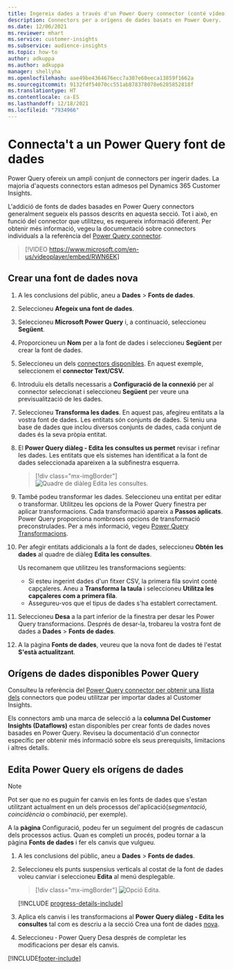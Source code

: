 ```yaml
---
title: Ingereix dades a través d'un Power Query connector (conté vídeo)
description: Connectors per a orígens de dades basats en Power Query.
ms.date: 12/06/2021
ms.reviewer: mhart
ms.service: customer-insights
ms.subservice: audience-insights
ms.topic: how-to
author: adkuppa
ms.author: adkuppa
manager: shellyha
ms.openlocfilehash: aae49be4364676ecc7a307e60eeca13859f1662a
ms.sourcegitcommit: 9132fdf54070cc551ab878378078e6285852818f
ms.translationtype: HT
ms.contentlocale: ca-ES
ms.lasthandoff: 12/18/2021
ms.locfileid: "7934966"
---
```

# <a name="connect-to-a-power-query-data-source"></a>Connecta't a un Power Query font de dades

Power Query ofereix un ampli conjunt de connectors per ingerir dades. La majoria d'aquests connectors estan admesos pel Dynamics 365 Customer Insights. 

L'addició de fonts de dades basades en Power Query connectors generalment segueix els passos descrits en aquesta secció. Tot i això, en funció del connector que utilitzeu, es requereix informació diferent. Per obtenir més informació, vegeu la documentació sobre connectors individuals a la referència del [Power Query connector](/power-query/connectors/).

> [!VIDEO https://www.microsoft.com/en-us/videoplayer/embed/RWN6EK]

## <a name="create-a-new-data-source"></a>Crear una font de dades nova

1. A les conclusions del públic, aneu a **Dades** > **Fonts de dades**.

1. Seleccioneu **Afegeix una font de dades**.

1. Seleccioneu **Microsoft Power Query** i, a continuació, seleccioneu **Següent**.

1. Proporcioneu un **Nom** per a la font de dades i seleccioneu **Següent** per crear la font de dades.

1. Seleccioneu un dels [connectors disponibles](#available-power-query-data-sources). En aquest exemple, seleccionem el **connector Text/CSV.**

1. Introduïu els detalls necessaris a **Configuració de la connexió** per al connector seleccionat i seleccioneu **Següent** per veure una previsualització de les dades.

1. Seleccioneu **Transforma les dades**. En aquest pas, afegireu entitats a la vostra font de dades. Les entitats són conjunts de dades. Si teniu una base de dades que inclou diversos conjunts de dades, cada conjunt de dades és la seva pròpia entitat.

1. El **Power Query diàleg - Edita les consultes us permet** revisar i refinar les dades. Les entitats que els sistemes han identificat a la font de dades seleccionada apareixen a la subfinestra esquerra.

   > [!div class="mx-imgBorder"]
   > ![Quadre de diàleg Edita les consultes.](media/data-manager-configure-edit-queries.png "Quadre de diàleg Edita les consultes")

1. També podeu transformar les dades. Seleccioneu una entitat per editar o transformar. Utilitzeu les opcions de la Power Query finestra per aplicar transformacions. Cada transformació apareix a **Passos aplicats**. Power Query proporciona nombroses opcions de transformació preconstrulades. Per a més informació, vegeu [Power Query Transformacions](/power-query/power-query-what-is-power-query#transformations).

1. Per afegir entitats addicionals a la font de dades, seleccioneu **Obtén les dades** al quadre de diàleg **Edita les consultes**.

   Us recomanem que utilitzeu les transformacions següents:

   - Si esteu ingerint dades d'un fitxer CSV, la primera fila sovint conté capçaleres. Aneu a **Transforma la taula** i seleccioneu **Utilitza les capçaleres com a primera fila**.
   - Assegureu-vos que el tipus de dades s'ha establert correctament.

1. Seleccioneu **Desa** a la part inferior de la finestra per desar les Power Query transformacions. Després de desar-la, trobareu la vostra font de dades a **Dades** > **Fonts de dades**.

1. A la pàgina **Fonts de dades**, veureu que la nova font de dades té l'estat **S'està actualitzant**.

## <a name="available-power-query-data-sources"></a>Orígens de dades disponibles Power Query

Consulteu la referència del [Power Query connector per obtenir una llista dels](/power-query/connectors/) connectors que podeu utilitzar per importar dades al Customer Insights. 

Els connectors amb una marca de selecció a la **columna Del Customer Insights (Dataflows)** estan disponibles per crear fonts de dades noves basades en Power Query. Reviseu la documentació d'un connector específic per obtenir més informació sobre els seus prerequisits, limitacions i altres detalls.

## <a name="edit-power-query-data-sources"></a>Edita Power Query els orígens de dades

> [!NOTE]
> Pot ser que no es puguin fer canvis en les fonts de dades que s'estan utilitzant actualment en un dels processos del'aplicació(*segmentació*, *coincidència* o *combinació*, per exemple). 
>
> A la **pàgina** Configuració, podeu fer un seguiment del progrés de cadascun dels processos actius. Quan es completi un procés, podeu tornar a la pàgina **Fonts de dades** i fer els canvis que vulgueu.

1. A les conclusions del públic, aneu a **Dades** > **Fonts de dades**.

2. Seleccioneu els punts suspensius verticals al costat de la font de dades voleu canviar i seleccioneu **Edita** al menú desplegable.

   > [!div class="mx-imgBorder"]
   > ![Opció Edita.](media/edit-option-data-sources.png "Opció Edita")

   [!INCLUDE [progress-details-include](../includes/progress-details-pane.md)]
   
3. Aplica els canvis i les transformacions al **Power Query diàleg - Edita les consultes** tal com es descriu a la secció Crea una font de dades [nova](#create-a-new-data-source).

4. Seleccioneu **·** Power Query Desa després de completar les modificacions per desar els canvis.


[!INCLUDE[footer-include](../includes/footer-banner.md)]
